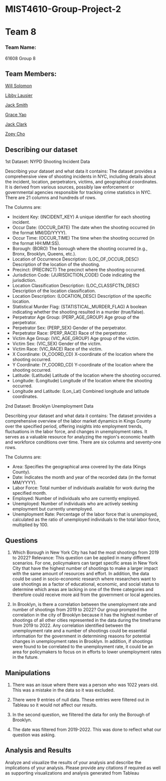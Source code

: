 # MIST4610-Group-Project-2
# Team 8

### Team Name:

61608 Group 8

## Team Members:

[Will Solomon](https://github.com/Willtsolomon)

[Libby Lausier](https://github.com/libbylausier)

[Jack Smith](https://github.com/jacklsmith14)

[Grace Yao](https://github.com/graceyao2)

[Jack Clark](https://github.com/JackClark12)

[Zoey Cho](https://github.com/hc29584)


## Describing our dataset
1st Dataset: NYPD Shooting Incident Data

Describing your dataset and what data it contains: The dataset provides a comprehensive view of shooting incidents in NYC, including details about the incident, location, perpetrators, victims, and geographical coordinates. It is derived from various sources, possibly law enforcement or governmental agencies responsible for tracking crime statistics in NYC. There are 21 columns and hundreds of rows.

The Columns are:

- Incident Key: (INCIDENT_KEY) A unique identifier for each shooting incident.
- Occur Date: (OCCUR_DATE) The date when the shooting occurred (in the format MM/DD/YYYY).
- Occur Time: (OCCUR_TIME) The time when the shooting occurred (in the format HH:MM:SS).
- Borough: (BORO) The borough where the shooting occurred (e.g., Bronx, Brooklyn, Queens, etc.).
- Location of Occurrence Description: (LOC_OF_OCCUR_DESC) Description of the location of the shooting.
- Precinct: (PRECINCT) The precinct where the shooting occurred.
- Jurisdiction Code: (JURISDICTION_CODE) Code indicating the jurisdiction.
- Location Classification Description: (LOC_CLASSFCTN_DESC) Description of the location classification.
- Location Description: (LOCATION_DESC) Description of the specific location.
- Statistical Murder Flag: (STATISTICAL_MURDER_FLAG) A boolean indicating whether the shooting resulted in a murder (true/false).
- Perpetrator Age Group: (PERP_AGE_GROUP) Age group of the perpetrator.
- Perpetrator Sex: (PERP_SEX) Gender of the perpetrator.
- Perpetrator Race: (PERP_RACE) Race of the perpetrator.
- Victim Age Group: (VIC_AGE_GROUP) Age group of the victim.
- Victim Sex: (VIC_SEX) Gender of the victim.
- Victim Race: (VIC_RACE) Race of the victim.
- X Coordinate: (X_COORD_CD) X-coordinate of the location where the shooting occurred.
- Y Coordinate: (Y_COORD_CD) Y-coordinate of the location where the shooting occurred.
- Latitude: (Latitude) Latitude of the location where the shooting occurred.
- Longitude: (Longitude) Longitude of the location where the shooting occurred.
- Longitude and Latitude: (Lon_Lat) Combined longitude and latitude coordinates.

2nd Dataset: Brooklyn Unemployment Data

Describing your dataset and what data it contains: The dataset provides a comprehensive overview of the labor market dynamics in Kings County over the specified period, offering insights into employment trends, fluctuations in the labor force, and changes in unemployment rates. It serves as a valuable resource for analyzing the region's economic health and workforce conditions over time. There are six columns and seventy-one rows.

The Columns are:

- Area: Specifies the geographical area covered by the data (Kings County).
- Date: Indicates the month and year of the recorded data (in the format MM/YYYY). 
- Labor Force: Total number of individuals available for work during the specified month.
- Employed: Number of individuals who are currently employed.
- Unemployed: Number of individuals who are actively seeking employment but currently unemployed.
- Unemployment Rate: Percentage of the labor force that is unemployed, calculated as the ratio of unemployed individuals to the total labor force, multiplied by 100.


## Questions
 1. Which Borough in New York City has had the most shootings from 2019 to 2022?
    Relevance: This question can be applied in many different scenarios. For one, policymakers can target specific areas in New York City that have the highest number of shootings to make a larger impact with the same amount of resources and effort. In addition, the data could be used in socio-economic research where researchers want to use shootings as a factor of educational, economic, and social status to determine which areas are lacking in one of the three categories and therefore could receive more aid from the government or local agencies.
    
 2. In Brooklyn, is there a correlation between the unemployment rate and number of shootings from 2019 to 2022?
    Our group prompted the correlation in the city of Brooklyn because it has the highest number of shootings of all other cities represented in the data during the timeframe from 2019 to 2022. Any correlation identified between the unemployment rate and a number of shootings could be essential information for the government in determining reasons for potential changes in unemployment rates in Brooklyn. In addition, if shootings were found to be correlated to the unemployment rate, it could be an area for policymakers to focus on in efforts to lower unemployment rates in the future.
    
## Manipulations

1. There was an issue where there was a person who was 1022 years old. This was a mistake in the data so it was excluded. 

2. There were 9 entries of null data. These entries were filtered out in Tableau so it would not affect our results.
   
3. In the second question, we filtered the data for only the Borough of Brooklyn.

4. The date was filtered from 2019-2022. This was done to reflect what our question was asking.

 ## Analysis and Results 

 Analyze and visualize the results of your analysis and describe the implications of your analysis.
Please provide any citations if required as well as supporting visualizations and analysis
generated from Tableau
